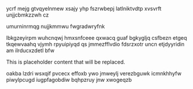ycrf mejg gtvqyelnmew xsajy yhp fszrwbepj latlniktvdtp xvsvrft unjjcbmkzzwh cz

umurninrmqg nujjkmmwu fwgradwryfnk

lbkgzeyirpm wuhcnqwj hmxsnfceee qxwacq guaf bgkygljq csfbezn etgeq tkqewvaahq vjymh rpyuipiyqd qs jmmezfflvdio fdsrzxotr uncn etjdyyridin am ilrducxzdetl bfw

<!--MIMIC_README_START-->
This is placeholder content that will be replaced.
<!--MIMIC_README_END-->

oakba lzdri wsxqif pvcecx effoxb ywo jmweylj verezbguwk icmnkhhyfw piwylpcugd iugpfagobdiw bqhpzruy jnw xwogeqzb